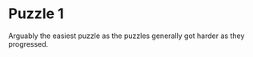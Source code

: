 Puzzle 1
========

Arguably the easiest puzzle as the puzzles generally got harder as they progressed.
